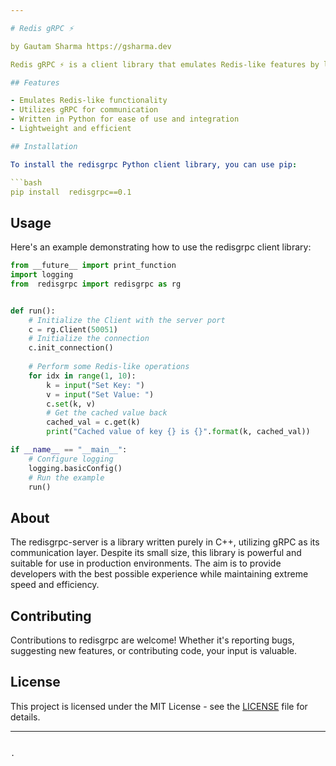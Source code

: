 ```yaml
---

# Redis gRPC ⚡️

by Gautam Sharma https://gsharma.dev

Redis gRPC ⚡️ is a client library that emulates Redis-like features by leveraging gRPC communication. It provides a lightweight and efficient way to interact with a Redis-like server implemented using gRPC, offering developers a fast and seamless experience.

## Features

- Emulates Redis-like functionality
- Utilizes gRPC for communication
- Written in Python for ease of use and integration
- Lightweight and efficient

## Installation

To install the redisgrpc Python client library, you can use pip:

```bash
pip install  redisgrpc==0.1
```

## Usage

Here's an example demonstrating how to use the  redisgrpc client library:

```python
from __future__ import print_function
import logging
from  redisgrpc import redisgrpc as rg


def run():
    # Initialize the Client with the server port
    c = rg.Client(50051)
    # Initialize the connection
    c.init_connection()
    
    # Perform some Redis-like operations
    for idx in range(1, 10):
        k = input("Set Key: ")
        v = input("Set Value: ")
        c.set(k, v)
        # Get the cached value back
        cached_val = c.get(k)
        print("Cached value of key {} is {}".format(k, cached_val))

if __name__ == "__main__":
    # Configure logging
    logging.basicConfig()
    # Run the example
    run()
```

## About

The redisgrpc-server is a library written purely in C++, utilizing gRPC as its communication layer. Despite its small size, this library is powerful and suitable for use in production environments. The aim is to provide developers with the best possible experience while maintaining extreme speed and efficiency.

## Contributing

Contributions to redisgrpc are welcome! Whether it's reporting bugs, suggesting new features, or contributing code, your input is valuable.

## License

This project is licensed under the MIT License - see the [LICENSE](LICENSE) file for details.

---
```

.
